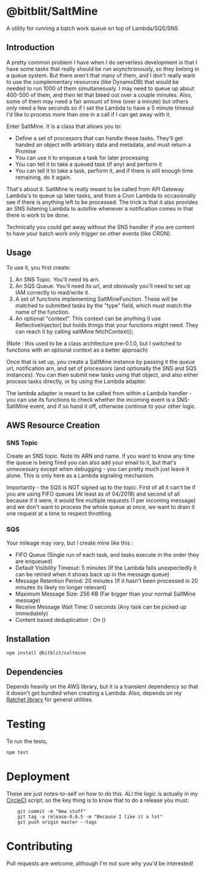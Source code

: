 # @bitblit/SaltMine

A utility for running a batch work queue on top of Lambda/SQS/SNS

## Introduction

A pretty common problem I have when I do serverless development is that I have some tasks that really
should be run asynchronously, so they belong in a queue system.  But there aren't that many of them, and
I don't really want to use the complementary resources (like DynamoDB) that would be needed to run 
1000 of them simultaneously.  I may need to queue up about 400-500 of them, and then let that bleed
out over a couple minutes.  Also, some of them may need a fair amount of time (over a minute) but others
only need a few seconds so if I set the Lambda to have a 5 minute timeout I'd like to process more
than one in a call if I can get away with it.

Enter SaltMine.  It is a class that allows you to:
* Define a set of processors that can handle these tasks.  They'll get handed an object with arbitrary
data and metadata, and must return a Promise<any>
* You can use it to enqueue a task for later processing
* You can tell it to take a queued task (if any) and perform it
* You can tell it to take a task, perform it, and if there is still enough time remaining, do it again.

That's about it.  SaltMine is really meant to be called from API Gateway Lambda's to queue up later tasks,
and from a Cron Lambda to occasionally see if there is anything left to be processed.  The trick is that it also
provides an SNS listening Lambda to autofire whenever a notification comes in that there is work to be done.

Technically you could get away without the SNS handler if you are content to have your batch work only
trigger on other events (like CRON).


## Usage

To use it, you first create:

1. An SNS Topic.  You'll need its arn.
2. An SQS Queue.  You'll need its url, and obviously you'll need to set up IAM correctly to read/write it.  
3. A set of functions implementing SaltMineFunction.  These will be matched to submitted tasks by the
"type" field, which must match the name of the function.
4. An optional "context".  This context can be anything (I use ReflectiveInjector) but holds things that your
functions might need.  They can reach it by calling saltMine.fetchContext();

(Note : this used to be a class architecture pre-0.1.0, but I switched to functions with an optional context as
a better approach)

Once that is set up, you create a SaltMine instance by passing it the queue url, notification arn, and
set of processors (and optionally the SNS and SQS instances).  You can then submit new tasks using that
object, and also either process tasks directly, or by using the Lambda adapter.

The lambda adapter is meant to be called from within a Lambda handler - you can use its functions to
check whether the incoming event is a SNS-SaltMine event, and if so hand it off, otherwise continue to
your other logic.

## AWS Resource Creation

### SNS Topic

Create an SNS topic.  Note its ARN and name.  If you want to know any time the queue is being
fired you can also add your email to it, but that's unnecessary except when debugging - you can
pretty much just leave it alone.  This is only here as a Lambda signaling mechanism.

Importantly - the SQS is NOT signed up to the topic.  First of all it can't be if you are using
FIFO queues (At least as of 04/2018) and second of all because if it were, it would fire multiple
requests (1 per incoming message) and we don't want to process the whole queue at once, we want to
drain it one request at a time to respect throttling.

### SQS

Your mileage may vary, but I create mine like this :

* FIFO Queue (Single run of each task, and tasks execute in the order they are enqueued)
* Default Visibility Timeout:	5 minutes (If the Lambda fails unexpectedly it can be retried when it shows 
back up in the message queue)
* Message Retention Period:	20 minutes (If it hasn't been processed in 20 minutes its likely no longer relevant)
* Maximum Message Size:	256 KB (Far bigger than your normal SaltMine message)
* Receive Message Wait Time:	0 seconds (Any task can be picked up immediately)
* Content based deduplication : On ()


## Installation
`npm install @bitblit/saltmine`

## Dependencies

Depends heavily on the AWS library, but it is a transient dependency so that it doesn't get bundled when
creating a Lambda.  Also, depends on my [Ratchet library](https://github.com/bitblit/Ratchet) for general
utilities.

# Testing

To run the tests,

`npm test`


# Deployment

These are just notes-to-self on how to do this.  ALl the logic is actually in my 
 [CircleCI](https://circleci.com) script, so the key thing is to know that to do a
 release you must:

```
    git commit -m "New stuff"
    git tag -a release-0.0.5 -m "Because I like it a lot"
    git push origin master --tags

```

# Contributing

Pull requests are welcome, although I'm not sure why you'd be interested!
